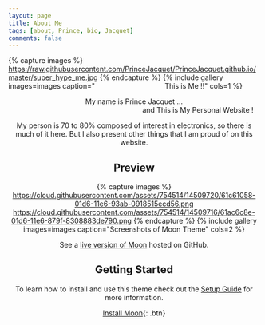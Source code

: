 ```yaml
---
layout: page
title: About Me
tags: [about, Prince, bio, Jacquet]
comments: false
---
```

    

{% capture images %}
    https://raw.githubusercontent.com/PrinceJacquet/PrinceJacquet.github.io/master/super_hype_me.jpg
{% endcapture %}
{% include gallery images=images caption="&emsp;&emsp;&emsp;&emsp;&emsp;&emsp;&emsp;&emsp;&emsp;&emsp;This is Me !!" cols=1 %}


<center>
My name is Prince Jacquet  ...  <br>  &emsp;&emsp;&emsp;&emsp;&emsp;&emsp;&emsp;&emsp;&emsp;&emsp;&emsp;&emsp;&emsp;&emsp;&emsp;&emsp;&emsp;&emsp; and This is My Personal Website !<center>

My person is 70 to 80% composed of interest in electronics, so there is much of it here.
But I also present other things that I am proud of on this website.



## Preview

{% capture images %}
    https://cloud.githubusercontent.com/assets/754514/14509720/61c61058-01d6-11e6-93ab-0918515ecd56.png
    https://cloud.githubusercontent.com/assets/754514/14509716/61ac6c8e-01d6-11e6-879f-8308883de790.png
{% endcapture %}
{% include gallery images=images caption="Screenshots of Moon Theme" cols=2 %}

See a [live version of Moon](http://taylantatli.github.io/Moon) hosted on GitHub.

## Getting Started

To learn how to install and use this theme check out the [Setup Guide](http://taylantatli.me/Moon/moon-theme/) for more information.
      
[Install Moon](https://github.com/TaylanTatli/Moon){: .btn} 
